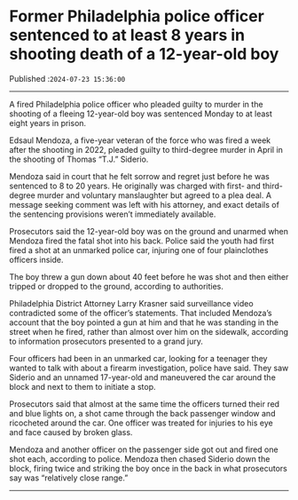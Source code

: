 # Former Philadelphia police officer sentenced to at least 8 years in shooting death of a 12-year-old boy

Published :`2024-07-23 15:36:00`

---

A fired Philadelphia police officer who pleaded guilty to murder in the shooting of a fleeing 12-year-old boy was sentenced Monday to at least eight years in prison.

Edsaul Mendoza, a five-year veteran of the force who was fired a week after the shooting in 2022, pleaded guilty to third-degree murder in April in the shooting of Thomas “T.J.” Siderio.

Mendoza said in court that he felt sorrow and regret just before he was sentenced to 8 to 20 years. He originally was charged with first- and third-degree murder and voluntary manslaughter but agreed to a plea deal. A message seeking comment was left with his attorney, and exact details of the sentencing provisions weren’t immediately available.

Prosecutors said the 12-year-old boy was on the ground and unarmed when Mendoza fired the fatal shot into his back. Police said the youth had first fired a shot at an unmarked police car, injuring one of four plainclothes officers inside.

The boy threw a gun down about 40 feet before he was shot and then either tripped or dropped to the ground, according to authorities.

Philadelphia District Attorney Larry Krasner said surveillance video contradicted some of the officer’s statements. That included Mendoza’s account that the boy pointed a gun at him and that he was standing in the street when he fired, rather than almost over him on the sidewalk, according to information prosecutors presented to a grand jury.

Four officers had been in an unmarked car, looking for a teenager they wanted to talk with about a firearm investigation, police have said. They saw Siderio and an unnamed 17-year-old and maneuvered the car around the block and next to them to initiate a stop.

Prosecutors said that almost at the same time the officers turned their red and blue lights on, a shot came through the back passenger window and ricocheted around the car. One officer was treated for injuries to his eye and face caused by broken glass.

Mendoza and another officer on the passenger side got out and fired one shot each, according to police. Mendoza then chased Siderio down the block, firing twice and striking the boy once in the back in what prosecutors say was “relatively close range.”

---

